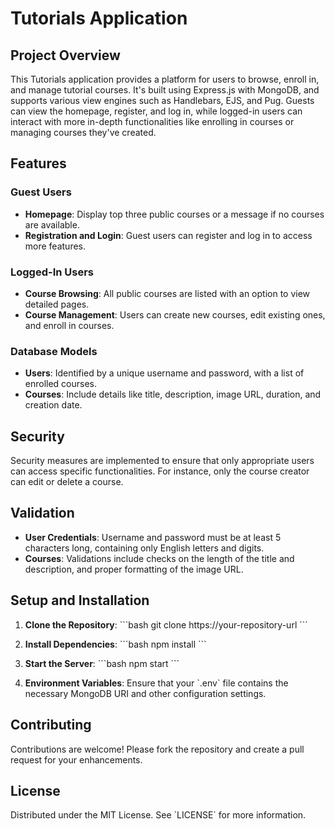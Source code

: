 # Tutorials Application

## Project Overview
This Tutorials application provides a platform for users to browse, enroll in, and manage tutorial courses. It's built using Express.js with MongoDB, and supports various view engines such as Handlebars, EJS, and Pug. Guests can view the homepage, register, and log in, while logged-in users can interact with more in-depth functionalities like enrolling in courses or managing courses they've created.

## Features

### Guest Users
- **Homepage**: Display top three public courses or a message if no courses are available.
- **Registration and Login**: Guest users can register and log in to access more features.

### Logged-In Users
- **Course Browsing**: All public courses are listed with an option to view detailed pages.
- **Course Management**: Users can create new courses, edit existing ones, and enroll in courses.

### Database Models
- **Users**: Identified by a unique username and password, with a list of enrolled courses.
- **Courses**: Include details like title, description, image URL, duration, and creation date.

## Security
Security measures are implemented to ensure that only appropriate users can access specific functionalities. For instance, only the course creator can edit or delete a course.

## Validation
- **User Credentials**: Username and password must be at least 5 characters long, containing only English letters and digits.
- **Courses**: Validations include checks on the length of the title and description, and proper formatting of the image URL.

## Setup and Installation

1. **Clone the Repository**:
    \`\`\`bash
    git clone https://your-repository-url
    \`\`\`

2. **Install Dependencies**:
    \`\`\`bash
    npm install
    \`\`\`

3. **Start the Server**:
    \`\`\`bash
    npm start
    \`\`\`

4. **Environment Variables**:
    Ensure that your \`.env\` file contains the necessary MongoDB URI and other configuration settings.

## Contributing
Contributions are welcome! Please fork the repository and create a pull request for your enhancements.

## License
Distributed under the MIT License. See \`LICENSE\` for more information.